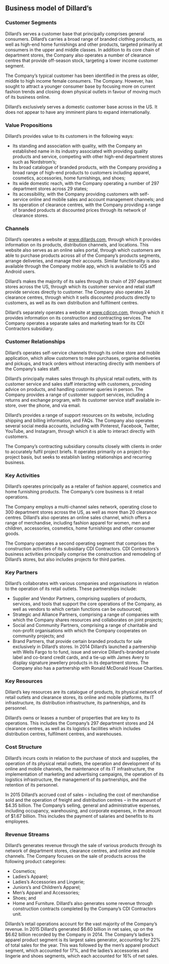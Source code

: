 Business model of Dillard’s
---------------------------

 ### Customer Segments

 Dillard’s serves a customer base that principally comprises general consumers. Dillard’s carries a broad range of branded clothing products, as well as high-end home furnishings and other products, targeted primarily at consumers in the upper and middle classes. In addition to its core chain of department stores, the Company also operates a number of clearance centres that provide off-season stock, targeting a lower income customer segment.

 The Company’s typical customer has been identified in the press as older, middle to high income female consumers. The Company. However, has sought to attract a younger consumer base by focusing more on current fashion trends and closing down physical outlets in favour of moving much of its business online.

 Dillard’s exclusively serves a domestic customer base across in the US. It does not appear to have any imminent plans to expand internationally.

 ### Value Propositions

 Dillard’s provides value to its customers in the following ways:

  * Its standing and association with quality, with the Company an established name in its industry associated with providing quality products and service, competing with other high-end department stores such as Nordstrom’s;
 * Its broad catalogue of branded products, with the Company providing a broad range of high-end products to customers including apparel, cosmetics, accessories, home furnishings, and shoes;
 * Its wide domestic reach, with the Company operating a number of 297 department stores across 29 states;
 * Its accessibility, with the Company providing customers with self-service online and mobile sales and account management channels; and
 * Its operation of clearance centres, with the Company providing a range of branded products at discounted prices through its network of clearance stores.
  ### Channels

 Dillard’s operates a website at www.dillards.com, through which it provides information on its products, distribution channels, and locations. This website also serves as an online sales portal, through which customers are able to purchase products across all of the Company’s products segments, arrange deliveries, and manage their accounts. Similar functionality is also available through the Company mobile app, which is available to iOS and Android users.

 Dillard’s makes the majority of its sales through its chain of 297 department stores across the US, through which its customer service and retail staff provide services directly to customer. The Company also operates 24 clearance centres, through which it sells discounted products directly to customers, as well as its own distribution and fulfilment centres.

 Dillard’s separately operates a website at www.cdicon.com, through which it provides information on its construction and contracting services. The Company operates a separate sales and marketing team for its CDI Contractors subsidiary.

 ### Customer Relationships

 Dillard’s operates self-service channels through its online store and mobile application, which allow customers to make purchases, organise deliveries and pickups, and track orders without interacting directly with members of the Company’s sales staff.

 Dillard’s principally makes sales through its physical retail outlets, with its customer service and sales staff interacting with customers, providing advice on products, and handling customer queries in person. The Company provides a range of customer support services, including a returns and exchange program, with its customer service staff available in-store, over the phone, and via email.

 Dillard’s provides a range of support resources on its website, including shipping and billing information, and FAQs. The Company also operates several social media accounts, including with Pinterest, Facebook, Twitter, YouTube, and Instagram, through which it is able to interact directly with customers.

 The Company’s contracting subsidiary consults closely with clients in order to accurately fulfil project briefs. It operates primarily on a project-by-project basis, but seeks to establish lasting relationships and recurring business.

 ### Key Activities

 Dillard’s operates principally as a retailer of fashion apparel, cosmetics and home furnishing products. The Company’s core business is it retail operations.

 The Company employs a multi-channel sales network, operating close to 300 department stores across the US, as well as more than 20 clearance centres. Dillard’s also operates an online sales channel, which offers a range of merchandise, including fashion apparel for women, men and children, accessories, cosmetics, home furnishings and other consumer goods.

 The Company operates a second operating segment that comprises the construction activities of its subsidiary CDI Contractors. CDI Contractors’s business activities principally comprise the construction and remodeling of Dillard’s stores, but also includes projects for third parties.

 ### Key Partners

 Dillard’s collaborates with various companies and organisations in relation to the operation of its retail outlets. These partnerships include:

  * Supplier and Vendor Partners, comprising suppliers of products, services, and tools that support the core operations of the Company, as well as vendors to which certain functions can be outsourced;
 * Strategic and Alliance Partners, comprising a range of companies with which the Company shares resources and collaborates on joint projects;
 * Social and Community Partners, comprising a range of charitable and non-profit organisations with which the Company cooperates on community projects; and
 * Brand Partners, that provide certain branded products for sale exclusively in Dillard’s stores.
  In 2014 Dillard’s launched a partnership with Wells Fargo to to fund, issue and service Dillard’s-branded private label and co-brand credit cards, and a tie-up with James Avery to display signature jewellery products in its department stores. The Company also has a partnership with Ronald McDonald House Charities.

 ### Key Resources

 Dillard’s key resources are its catalogue of products, its physical network of retail outlets and clearance stores, its online and mobile platforms, its IT infrastructure, its distribution infrastructure, its partnerships, and its personnel.

 Dillard’s owns or leases a number of properties that are key to its operations. This includes the Company’s 297 department stores and 24 clearance centres, as well as its logistics facilities which includes distribution centres, fulfilment centres, and warehouses.

 ### Cost Structure

 Dillard’s incurs costs in relation to the purchase of stock and supplies, the operation of its physical retail outlets, the operation and development of its online and mobile channels, the maintenance of its IT infrastructure, the implementation of marketing and advertising campaigns, the operation of its logistics infrastructure, the management of its partnerships, and the retention of its personnel.

 In 2015 Dillard’s accrued cost of sales – including the cost of merchandise sold and the operation of freight and distribution centres – in the amount of $4.35 billion. The Company’s selling, general and administrative expenses, including occupancy, warehousing, and corporate expenses, in the amount of $1.67 billion. This includes the payment of salaries and benefits to its employees.

 ### Revenue Streams

 Dillard’s generates revenue through the sale of various products through its network of department stores, clearance centres, and online and mobile channels. The Company focuses on the sale of products across the following product categories:

  * Cosmetics;
 * Ladies’s Apparel;
 * Ladies’s Accessories and Lingerie;
 * Juniors’s and Children’s Apparel;
 * Men’s Apparel and Accessories;
 * Shoes; and
 * Home and Furniture.
  Dillard’s also generates some revenue through construction contracts completed by the Company’s CDI Contractors unit.

 Dillards’s retail operations account for the vast majority of the Company’s revenue. In 2015 Dillard’s generated $6.60 billion in net sales, up on the $6.62 billion recorded by the Company in 2014. The Company’s ladies’s apparel product segment is its largest sales generator, accounting for 22% of total sales for the year. This was followed by the men’s apparel product segment, which accounted for 17%, and the ladies’s accessories and lingerie and shoes segments, which each accounted for 16% of net sales.